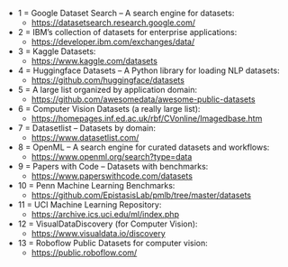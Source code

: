 * 1 = Google Dataset Search – A search engine for datasets:   
    * https://datasetsearch.research.google.com/
* 2 = IBM’s collection of datasets for enterprise applications:  
    * https://developer.ibm.com/exchanges/data/ 
* 3 = Kaggle Datasets: 
    * https://www.kaggle.com/datasets 
* 4 = Huggingface Datasets – A Python library for loading NLP datasets: 
    * https://github.com/huggingface/datasets 
* 5 = A large list organized by application domain: 
    * https://github.com/awesomedata/awesome-public-datasets
* 6 = Computer Vision Datasets (a really large list): 
    * https://homepages.inf.ed.ac.uk/rbf/CVonline/Imagedbase.htm
* 7 = Datasetlist – Datasets by domain: 
    * https://www.datasetlist.com/
* 8 = OpenML – A search engine for curated datasets and workflows: 
    * https://www.openml.org/search?type=data   
* 9 = Papers with Code – Datasets with benchmarks: 
    * https://www.paperswithcode.com/datasets
* 10 = Penn Machine Learning Benchmarks: 
    * https://github.com/EpistasisLab/pmlb/tree/master/datasets
* 11 = UCI Machine Learning Repository: 
    * https://archive.ics.uci.edu/ml/index.php
* 12 = VisualDataDiscovery (for Computer Vision): 
    * https://www.visualdata.io/discovery
* 13 = Roboflow Public Datasets for computer vision: 
    * https://public.roboflow.com/
